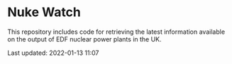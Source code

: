 # Nuke Watch

This repository includes code for retrieving the latest information available on the output of EDF nuclear power plants in the UK.

Last updated: 2022-01-13 11:07